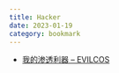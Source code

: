 ```yaml
---
title: Hacker
date: 2023-01-19
category: bookmark
---
```


- [我的渗透利器 – EVILCOS](https://evilcos.me/?p=336)
